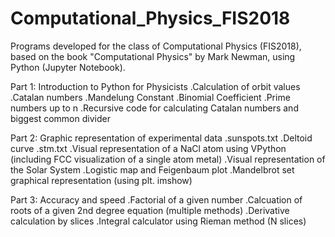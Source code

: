 # Computational_Physics_FIS2018
Programs developed for the class of Computational Physics (FIS2018), based on the book "Computational Physics" by Mark Newman, using Python (Jupyter Notebook).

Part 1: Introduction to Python for Physicists
  .Calculation of orbit values \
  .Catalan numbers
  .Mandelung Constant
  .Binomial Coefficient
  .Prime numbers up to n
  .Recursive code for calculating Catalan numbers and biggest common divider

Part 2: Graphic representation of experimental data
  .sunspots.txt
  .Deltoid curve
  .stm.txt
  .Visual representation of a NaCl atom using VPython (including FCC visualization of a single atom metal)
  .Visual representation of the Solar System
  .Logistic map and Feigenbaum plot
  .Mandelbrot set graphical representation (using plt.
  imshow)
  
Part 3: Accuracy and speed
  .Factorial of a given number
  .Calcuation of roots of a given 2nd degree equation (multiple methods)
  .Derivative calculation by slices
  .Integral calculator using Rieman method (N slices)

  
